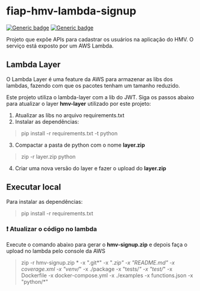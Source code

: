 # fiap-hmv-lambda-signup
[![Generic badge](https://img.shields.io/badge/Linguagem-Python-yellow.svg)](https://www.python.org/)
[![Generic badge](https://img.shields.io/badge/AWS-Lambda-orange.svg)](https://aws.amazon.com/pt/lambda/)

Projeto que expõe APIs para cadastrar os usuários na aplicação do HMV. O serviço está exposto por um AWS Lambda.

## Lambda Layer
O Lambda Layer é uma feature da AWS para armazenar as libs dos lambdas, fazendo com que os pacotes tenham um tamanho reduzido.

Este projeto utiliza o lambda-layer com a lib do JWT. Siga os passos abaixo para atualizar o layer **hmv-layer** utilizado por este projeto:

1. Atualizar as libs no arquivo requirements.txt
2. Instalar as dependências:
> pip install -r requirements.txt -t python
3. Compactar a pasta de python com o nome **layer.zip**
> zip -r layer.zip python
4. Criar uma nova versão do layer e fazer o upload do **layer.zip**

## Executar local
Para instalar as dependências:
> pip install -r requirements.txt

### :exclamation: Atualizar o código no lambda
Execute o comando abaixo para gerar o **hmv-signup.zip** e depois faça o upload no lambda pelo console da AWS
> zip -r hmv-signup.zip * -x ".git*" -x "*.zip" -x "README.md" -x coverage.xml -x "venv/*" -x ./package -x "tests/*" -x "test/*" -x Dockerfile -x docker-compose.yml -x ./examples -x functions.json -x "python/*" 
